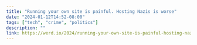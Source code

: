```yaml
---
title: "Running your own site is painful. Hosting Nazis is worse"
date: "2024-01-12T14:52-08:00"
tags: ["tech", "crime", "politics"]
description: ""
link: https://werd.io/2024/running-your-own-site-is-painful-hosting-nazis-is-worse
---
```

